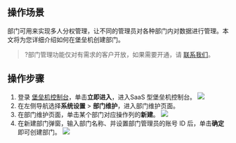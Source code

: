 ## 操作场景
部门可用来实现多人分权管理，让不同的管理员对各种部门内对数据进行管理。本文将为您详细介绍如何在堡垒机创建部门。

>?部门管理功能仅对有需求的客户开放，如果需要开通，请 [联系我们](https://cloud.tencent.com/online-service)。

## 操作步骤
1. 登录 [堡垒机控制台](https://console.cloud.tencent.com/dsgc/bh)，单击**立即进入**，进入SaaS 型堡垒机控制台。
![](https://qcloudimg.tencent-cloud.cn/raw/b2f6673b0cad7c2f423a6b6e287179af.png)
2. 在左侧导航选择**系统设置** > **部门维护**，进入部门维护页面。
3. 在部门维护页面，单击某个部门对应操作列的**新建**。
![](https://qcloudimg.tencent-cloud.cn/raw/2fd80d202cc6c6d2b42256a81cf9e89e.png)
4. 在新建部门弹窗，输入部门名称、并设置部门管理员的账号 ID 后，单击**确定**即可创建部门。
![](https://qcloudimg.tencent-cloud.cn/raw/786e863573741ad1e26f141673885b08.png)
